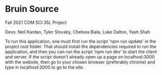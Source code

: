 # Bruin Source
Fall 2021 COM SCI 35L Project  

Devs: Neil Kardan, Tyler Stovsky, Chelsea Biala, Luke Dalton, Yash Shah

To run this application, one must first run the script 'npm run update' in the project root folder. That should install the dependencies required to run the application, and then you can run the script 'npm run dev' to start the client and server. If the script doesn't already open up a page on localhost:3000 with the website, then go to your chosen browser (preferably chrome) and type in localhost:3000 to go to the site.
